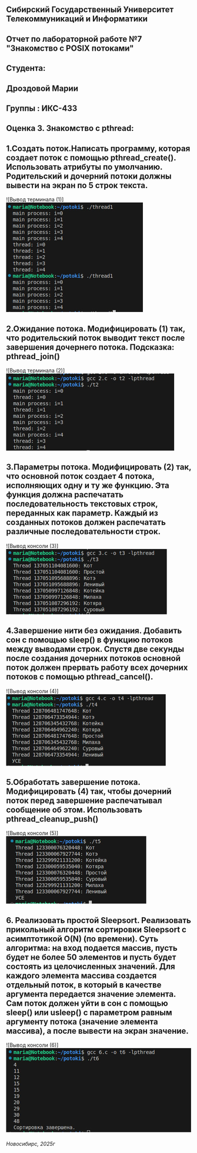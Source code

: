 ## Сибирский Государственный Университет Телекоммуникаций и Информатики
##
##
## Отчет по лабораторной работе №7 "Знакомство с POSIX потоками"
##
## Студента: 
## Дроздовой Марии
## Группы : ИКС-433
##
## Оценка 3. Знакомство с pthread:
## 1.Создать поток.Написать программу, которая создает поток с помощью pthread_create(). Использовать атрибуты по умолчанию. Родительский и дочерний потоки должны вывести на экран по 5 строк текста.
![Вывод терминала (1)]![alt text](image.png)


## 2.Ожидание потока. Модифицировать (1) так, что родительский поток выводит текст после завершения дочернего потока. Подсказка: pthread_join()
![Вывод терминала (2)]![alt text](image-1.png)


## 3.Параметры потока. Модифицировать (2) так, что основной поток создает 4 потока, исполняющих одну и ту же функцию. Эта функция должна распечатать последовательность текстовых строк, переданных как параметр. Каждый из созданных потоков должен распечатать различные последовательности строк.
![Вывод консоли (3)]![alt text](image-2.png)


## 4.Завершение нити без ожидания. Добавить сон с помощью sleep() в функцию потоков между выводами строк. Спустя две секунды после создания дочерних потоков основной поток должен прервать работу всех дочерних потоков с помощью pthread_cancel().
![Вывод консоли (4)]![alt text](image-3.png)


## 5.Обработать завершение потока. Модифицировать (4) так, чтобы дочерний поток перед завершение распечатывал сообщение об этом. Использовать pthread_cleanup_push()
![Вывод консоли (5)]![alt text](image-4.png)


## 6. Реализовать простой Sleepsort. Реализовать прикольный алгоритм сортировки Sleepsort с асимптотикой O(N) (по времени). Суть алгоритма: на вход подается массив, пусть будет не более 50 элементов и пусть будет состоять из целочисленных значений. Для каждого элемента массива создается отдельный поток, в который в качестве аргумента передается значение элемента. Сам поток должен уйти в сон с помощью sleep() или usleep() с параметром равным аргументу потока (значение элемента массива), а после вывести на экран значение.
![Вывод консоли (6)]![alt text](image-5.png)
###### Новосибирс, 2025г